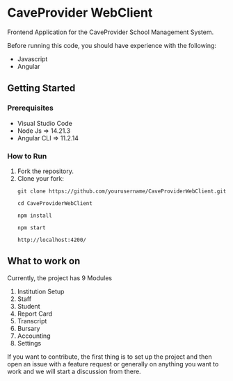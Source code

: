 # CaveProvider WebClient

Frontend Application for the CaveProvider School Management System.

Before running this code, you should have experience with the following:
- Javascript
- Angular

## Getting Started

### Prerequisites
 - Visual Studio Code
 - Node Js => 14.21.3
 - Angular CLI => 11.2.14

### How to Run
1. Fork the repository.
2. Clone your fork:
   ```
   git clone https://github.com/yourusername/CaveProviderWebClient.git
   ```
   ```
   cd CaveProviderWebClient
   ```
   ```
   npm install
   ```
   ```
   npm start
   ```
   ```
   http://localhost:4200/
   ```
## What to work on
Currently, the project has 9 Modules 

1. Institution Setup
2. Staff
3. Student
4. Report Card
5. Transcript
6. Bursary
7. Accounting
8. Settings
   
If you want to contribute, the first thing is to set up the project and then open an issue with a feature request or generally on anything you want to work and we will start a discussion from there.
